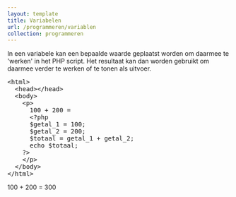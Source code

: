 ```yaml
---
layout: template
title: Variabelen
url: /programmeren/variablen
collection: programmeren
---
```

In een variabele kan een bepaalde waarde geplaatst worden om daarmee te 'werken' in het PHP script. Het resultaat kan dan worden gebruikt om daarmee verder te werken of te tonen als uitvoer.

<pre data-enlighter-theme="beyond" data-enlighter-language="php">
&lt;html&gt;
  &lt;head&gt;&lt;/head&gt;
  &lt;body&gt;
    &lt;p&gt;
      100 + 200 = 
      &lt;?php 
      $getal_1 = 100; 
      $getal_2 = 200; 
      $totaal = getal_1 + getal_2; 
      echo $totaal; 
    ?&gt;
    &lt;/p&gt;
  &lt;/body&gt;
&lt;/html&gt;
</pre>

<div class="shadow result">
<p>100 + 200 = 300</p>
</div>